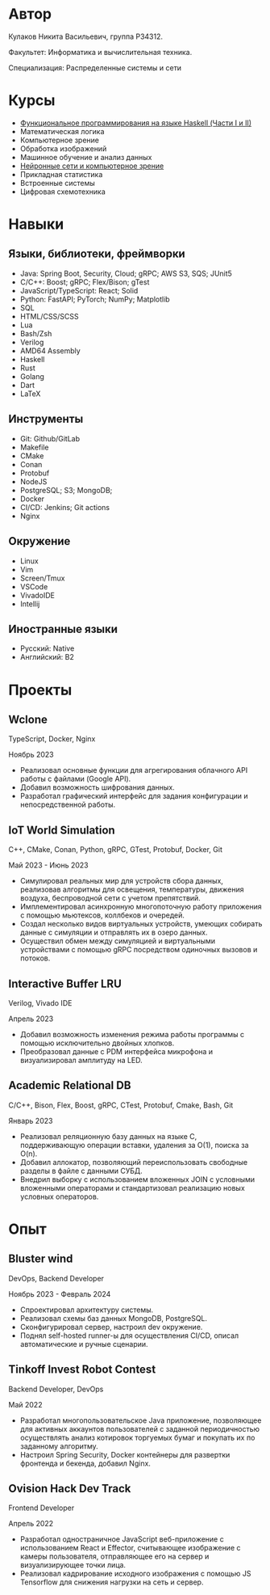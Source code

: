 # Автор

Кулаков Никита Васильевич, группа P34312.

Факультет: Информатика и вычислительная техника.

Специализация: Распределенные системы и сети

# Курсы

- [Функциональное программирования на языке Haskell (Части I и II)](https://stepik.org/course/75)
- Математическая логика
- Компьютерное зрение
- Обработка изображений
- Машинное обучение и анализ данных
- [Нейронные сети и компьютерное зрение](https://stepik.org/course/50352/info)
- Прикладная статистика
- Встроенные системы
- Цифровая схемотехника

# Навыки

## Языки, библиотеки, фреймворки

- Java: Spring Boot, Security, Cloud; gRPC; AWS S3, SQS; JUnit5
- C/C++: Boost; gRPC; Flex/Bison; gTest
- JavaScript/TypeScript: React; Solid
- Python: FastAPI; PyTorch; NumPy; Matplotlib
- SQL
- HTML/CSS/SCSS
- Lua
- Bash/Zsh
- Verilog
- AMD64 Assembly
- Haskell
- Rust
- Golang
- Dart
- LaTeX

## Инструменты 

- Git: Github/GitLab
- Makefile
- CMake
- Conan
- Protobuf
- NodeJS
- PostgreSQL; S3; MongoDB;
- Docker
- CI/CD: Jenkins; Git actions
- Nginx

## Окружение

- Linux
- Vim
- Screen/Tmux
- VSCode
- VivadoIDE
- Intellij

## Иностранные языки

- Русский: Native
- Английский: B2

# Проекты

## Wclone

TypeScript, Docker, Nginx

Ноябрь 2023

- Реализовал основные функции для агрегирования облачного API работы с файлами (Google API).
- Добавил возможность шифрования данных.
- Разработал графический интерфейс для задания конфигурации и непосредственной работы.

## IoT World Simulation 

C++, CMake, Conan, Python, gRPC, GTest, Protobuf, Docker, Git

Май 2023 - Июнь 2023

- Симулировал реальных мир для устройств сбора данных, реализовав алгоритмы для освещения, температуры, движения воздуха, беспроводной сети с учетом препятствий.
- Имплементировал асинхронную многопоточную работу приложения с помощью мьютексов, коллбеков и очередей.
- Создал несколько видов виртуальных устройств, умеющих собирать данные с симуляции и отправлять их в озеро данных.
- Осуществил обмен между симуляцией и виртуальными устройствами с помощью gRPC посредством одиночных вызовов и потоков.

## Interactive Buffer LRU

Verilog, Vivado IDE

Апрель 2023

- Добавил возможность изменения режима работы программы с помощью исключительно двойных хлопков.
- Преобразовал данные с PDM интерфейса микрофона и визуализировал амплитуду на LED.

## Academic Relational DB

C/C++, Bison, Flex, Boost, gRPC, CTest, Protobuf, Cmake, Bash, Git

Январь 2023

- Реализовал реляционную базу данных на языке C, поддерживающую операции вставки, удаления за O(1), поиска за O(n).
- Добавил аллокатор, позволяющий переиспользовать свободные разделы в файле с данными СУБД.
- Внедрил выборку с использованием вложенных JOIN с условными вложенными операторами и стандартизовал реализацию новых условных операторов.

# Опыт

## Bluster wind

DevOps, Backend Developer

Ноябрь 2023 - Февраль 2024

- Спроектировал архитектуру системы.
- Реализовал схемы баз данных MongoDB, PostgreSQL.
- Сконфигурировал сервер, настроил dev окружение.
- Поднял self-hosted runner-ы для осуществления CI/CD, описал автоматические и ручные сценарии.


## Tinkoff Invest Robot Contest 

Backend Developer, DevOps

Май 2022

- Разработал многопользовательское Java приложение, позволяющее для активных аккаунтов пользователей с заданной периодичностью осуществлять анализ котировок торгуемых бумаг и покупать их по заданному алгоритму.
- Настроил Spring Security, Docker контейнеры для развертки фронтенда и бекенда, добавил Nginx.

## Ovision Hack Dev Track 

Frontend Developer 

Апрель 2022

- Разработал одностраничное JavaScript веб-приложение с использованием React и Effector, считывающее изображение с камеры пользователя, отправляющее его на сервер и визуализирующее точки лица.
- Реализовал кадрирование исходного изображения с помощью JS Tensorflow для снижения нагрузки на сеть и сервер.
